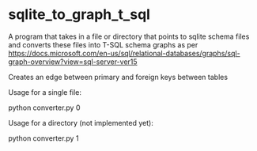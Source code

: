 # sqlite_to_graph_t_sql
A program that takes in a file or directory that points to sqlite schema files and converts these files into T-SQL schema graphs as per https://docs.microsoft.com/en-us/sql/relational-databases/graphs/sql-graph-overview?view=sql-server-ver15

Creates an edge between primary and foreign keys between tables

Usage for a single file:

python converter.py 0 <file-name>

Usage for a directory (not implemented yet):

python converter.py 1 <directory-name>

